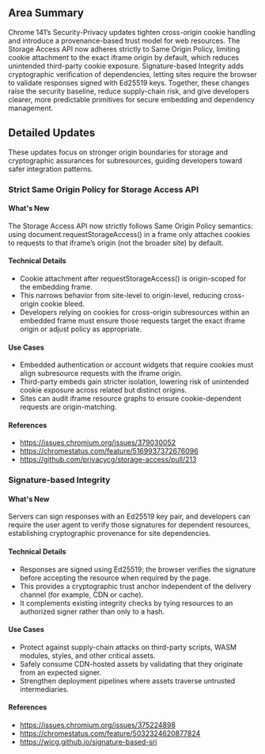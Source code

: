 ## Area Summary

Chrome 141’s Security-Privacy updates tighten cross-origin cookie handling and introduce a provenance-based trust model for web resources. The Storage Access API now adheres strictly to Same Origin Policy, limiting cookie attachment to the exact iframe origin by default, which reduces unintended third-party cookie exposure. Signature-based Integrity adds cryptographic verification of dependencies, letting sites require the browser to validate responses signed with Ed25519 keys. Together, these changes raise the security baseline, reduce supply-chain risk, and give developers clearer, more predictable primitives for secure embedding and dependency management.

## Detailed Updates

These updates focus on stronger origin boundaries for storage and cryptographic assurances for subresources, guiding developers toward safer integration patterns.

### Strict Same Origin Policy for Storage Access API

#### What's New
The Storage Access API now strictly follows Same Origin Policy semantics: using document.requestStorageAccess() in a frame only attaches cookies to requests to that iframe’s origin (not the broader site) by default.

#### Technical Details
- Cookie attachment after requestStorageAccess() is origin-scoped for the embedding frame.
- This narrows behavior from site-level to origin-level, reducing cross-origin cookie bleed.
- Developers relying on cookies for cross-origin subresources within an embedded frame must ensure those requests target the exact iframe origin or adjust policy as appropriate.

#### Use Cases
- Embedded authentication or account widgets that require cookies must align subresource requests with the iframe origin.
- Third-party embeds gain stricter isolation, lowering risk of unintended cookie exposure across related but distinct origins.
- Sites can audit iframe resource graphs to ensure cookie-dependent requests are origin-matching.

#### References
- https://issues.chromium.org/issues/379030052
- https://chromestatus.com/feature/5169937372676096
- https://github.com/privacycg/storage-access/pull/213

### Signature-based Integrity

#### What's New
Servers can sign responses with an Ed25519 key pair, and developers can require the user agent to verify those signatures for dependent resources, establishing cryptographic provenance for site dependencies.

#### Technical Details
- Responses are signed using Ed25519; the browser verifies the signature before accepting the resource when required by the page.
- This provides a cryptographic trust anchor independent of the delivery channel (for example, CDN or cache).
- It complements existing integrity checks by tying resources to an authorized signer rather than only to a hash.

#### Use Cases
- Protect against supply-chain attacks on third-party scripts, WASM modules, styles, and other critical assets.
- Safely consume CDN-hosted assets by validating that they originate from an expected signer.
- Strengthen deployment pipelines where assets traverse untrusted intermediaries.

#### References
- https://issues.chromium.org/issues/375224898
- https://chromestatus.com/feature/5032324620877824
- https://wicg.github.io/signature-based-sri